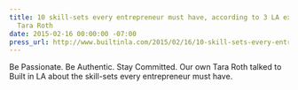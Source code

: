 ```yaml
---
title: 10 skill-sets every entrepreneur must have, according to 3 LA executives, featuring
  Tara Roth
date: 2015-02-16 00:00:00 -07:00
press_url: http://www.builtinla.com/2015/02/16/10-skill-sets-every-entrepreneur-must-have-according-3-la-executives
---
```


Be Passionate. Be Authentic. Stay Committed. Our own Tara Roth talked to Built in LA about the skill-sets every entrepreneur must have.
